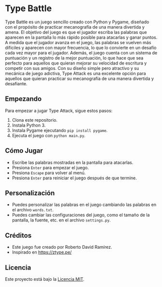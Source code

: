 # Type Battle

Type Battle es un juego sencillo creado con Python y Pygame, diseñado con el propósito de practicar mecanografía de una manera divertida y amena. El objetivo del juego es que el jugador escriba las palabras que aparecen en la pantalla lo más rápido posible para atacarlas y ganar puntos. A medida que el jugador avanza en el juego, las palabras se vuelven más difíciles y aparecen con mayor frecuencia, lo que lo convierte en un desafío cada vez mayor para el jugador. Además, el juego cuenta con un sistema de puntuación y un registro de la mejor puntuación, lo que hace que sea perfecto para aquellos que quieran mejorar su velocidad de escritura y competir con sus amigos. Con su diseño simple pero atractivo y su mecánica de juego adictiva, Type Attack es una excelente opción para aquellos que quieran practicar su mecanografía de una manera divertida y desafiante.

## Empezando

Para empezar a jugar Type Attack, sigue estos pasos:

1. Clona este repositorio.
2. Instala Python 3.
3. Instala Pygame ejecutando `pip install pygame`.
4. Ejecuta el juego con `python main.py`.

## Cómo Jugar

- Escribe las palabras mostradas en la pantalla para atacarlas.
- Presiona `Enter` para empezar el juego.
- Presiona `Escape` para volver al menú.
- Presiona `Enter` para reiniciar el juego después de que termine.

## Personalización

- Puedes personalizar las palabras en el juego cambiando las palabras en el archivo `words.txt`.
- Puedes cambiar las configuraciones del juego, como el tamaño de la pantalla, la fuente, etc. en el archivo `settings.py`.

## Créditos

- Este juego fue creado por Roberto David Ramírez.
- Inspirado en https://ztype.pe/

## Licencia

Este proyecto está bajo la [Licencia MIT](https://opensource.org/licenses/MIT).
